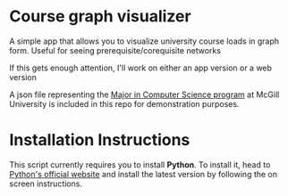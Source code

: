 # Course graph visualizer

A simple app that allows you to visualize university course loads in graph form. Useful for seeing prerequisite/corequisite networks

If this gets enough attention, I'll work on either an app version or a web version

A json file representing the [Major in Computer Science program](https://www.mcgill.ca/study/2024-2025/faculties/science/undergraduate/programs/bachelor-science-bsc-major-computer-science) at McGill University is included in this repo for demonstration purposes.

# Installation Instructions

This script currently requires you to install **Python**. To install it, head to [Python's official website](https://www.python.org/) and install the latest version by following the on screen instructions.

